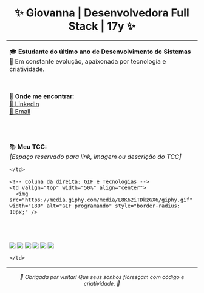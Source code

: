 <h1 align="center">✨ Giovanna | Desenvolvedora Full Stack | 17y ✨</h1>

<table align="center">
  <tr>
    <!-- Coluna da esquerda: Info e Contato -->
    <td valign="top" width="50%" align="left">

  🎓 <strong>Estudante do último ano de Desenvolvimento de Sistemas </strong>  
  🧠 Em constante evolução, apaixonada por tecnologia e criatividade.  

  <br/>

  💼 <strong>Onde me encontrar:</strong>  
  <a href="https://www.linkedin.com/in/seulink" target="_blank">🔗 LinkedIn</a>  
  <a href="mailto:seuemail@email.com">📧 Email</a>  

  <br/><br/>

  📚 <strong>Meu TCC:</strong>  
  <em>[Espaço reservado para link, imagem ou descrição do TCC]</em>  

    </td>

    <!-- Coluna da direita: GIF e Tecnologias -->
    <td valign="top" width="50%" align="center">
      <img src="https://media.giphy.com/media/L8K62iTDkzGX6/giphy.gif" width="180" alt="GIF programando" style="border-radius: 10px;" />

  <br/><br/>

  <img src="https://img.shields.io/badge/HTML5-f7caca?style=for-the-badge&logo=html5&logoColor=white" />
  <img src="https://img.shields.io/badge/CSS3-f0b7c4?style=for-the-badge&logo=css3&logoColor=white" />
  <img src="https://img.shields.io/badge/JavaScript-daa8d1?style=for-the-badge&logo=javascript&logoColor=white" />
  <img src="https://img.shields.io/badge/Python-cb97d0?style=for-the-badge&logo=python&logoColor=white" />
  <img src="https://img.shields.io/badge/React-bc8ec3?style=for-the-badge&logo=react&logoColor=white" />
  <img src="https://img.shields.io/badge/Figma-aa75b8?style=for-the-badge&logo=figma&logoColor=white" />

    </td>
  </tr>
</table>

<p align="center">
  <i>🫧 Obrigada por visitar! Que seus sonhos floresçam com código e criatividade. 🫧</i>
</p>
